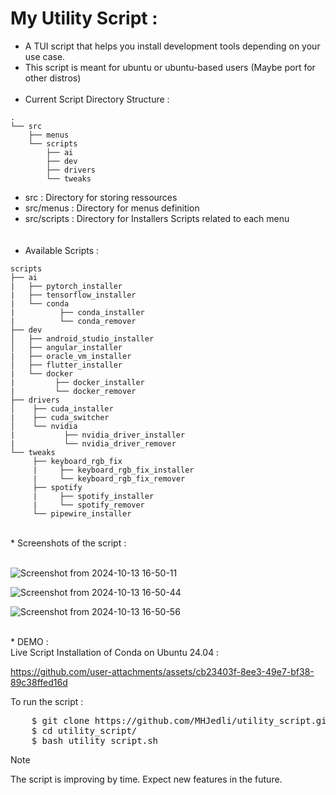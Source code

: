 # My Utility Script :
*  A TUI script that helps you install development tools depending on your use case.
*  This script is meant for ubuntu or ubuntu-based users (Maybe port for other distros)
<br><br>
*  Current Script Directory Structure :
```
.
└── src
    ├── menus
    └── scripts
        ├── ai
        ├── dev
        ├── drivers
        └── tweaks

```
*  src : Directory for storing ressources <br>
*  src/menus : Directory for menus definition <br>
*  src/scripts : Directory for Installers Scripts related to each menu <br>
<br><br>
*  Available Scripts :
```
scripts
├── ai
|   ├── pytorch_installer
|   ├── tensorflow_installer
|   └── conda
|          ├── conda_installer
|          └── conda_remover
├── dev
│   ├── android_studio_installer
│   ├── angular_installer
|   ├── oracle_vm_installer
│   ├── flutter_installer
|   └── docker
|         ├── docker_installer
|         └── docker_remover
├── drivers
│    ├── cuda_installer
|    ├── cuda_switcher 
│    └── nvidia
|           ├── nvidia_driver_installer
|           └── nvidia_driver_remover
└── tweaks
     ├── keyboard_rgb_fix
     |     ├── keyboard_rgb_fix_installer
     |     └── keyboard_rgb_fix_remover
     ├── spotify
     |     ├── spotify_installer
     |     └── spotify_remover
     └── pipewire_installer
```
<br>
*  Screenshots of the script :
<br><br>

![Screenshot from 2024-10-13 16-50-11](https://github.com/user-attachments/assets/c4cd2712-afaa-4366-a068-c3b40e73c52b)


![Screenshot from 2024-10-13 16-50-44](https://github.com/user-attachments/assets/af35e621-9c1e-4b51-828e-6555db485295)


![Screenshot from 2024-10-13 16-50-56](https://github.com/user-attachments/assets/62a0657e-f7a8-444b-b470-c3951080818a)

<br>
* DEMO :<br>
Live Script Installation of Conda on Ubuntu 24.04 :
  

https://github.com/user-attachments/assets/cb23403f-8ee3-49e7-bf38-89c38ffed16d




To run the script :
<pre>
    $ git clone https://github.com/MHJedli/utility_script.git
    $ cd utility_script/
    $ bash utility_script.sh
</pre>

> [!NOTE]
> The script is improving by time. Expect new features in the future.
